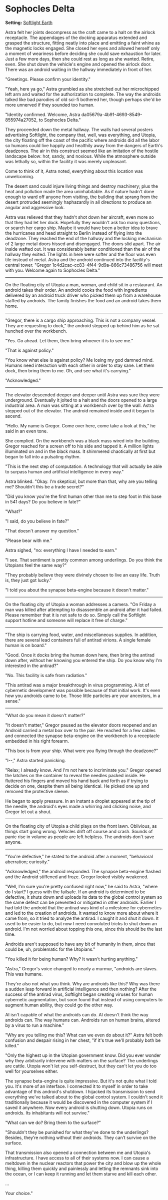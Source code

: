 # Sophocles Delta

<meta property="og:description" content="Astra felt her joints decompress as the craft came to a halt on the airlock receptacle. The appendages of the docking apparatus extended and grasped the structure, fitting neatly into place and emitting a faint whine as the magnetic locks engaged.">

**Setting:** [Softlight Earth](../cosmology/conduits/softlight/introduction.md)

Astra felt her joints decompress as the craft came to a halt on the airlock receptacle. The appendages of the docking apparatus extended and grasped the structure, fitting neatly into place and emitting a faint whine as the magnetic locks engaged. She closed her eyes and allowed herself only a moment of weariness before deciding she could save exhaustion for later. Just a few more days, then she could rest as long as she wanted. Retire, even. She shut down the vehicle's engine and opened the airlock door. There was an android waiting in the hallway immediately in front of her.

"Greetings. Please confirm your identity."

"Yeah, here ya go," Astra grumbled as she stretched out her microchipped left arm and waited for the authorization to complete. The way the androids talked like bad parodies of old sci-fi bothered her, though perhaps she'd be more unnerved if they sounded too human.

"Identity confirmed. Welcome, Astra da05679a-4b91-4693-8549-855974a27052, to Sophocles Delta."

They proceeded down the metal hallway. The walls had several posters advertising Softlight, the company that, well, was everything, and Utopia, the city floating off the coast of the pacific where androids did all the labor so humans could live happily and healthily away from the dangers of Earth's deadzones. The air in this construct seemed like an imitation of the hostile landscape below: hot, sandy, and noxious. While the atmosphere outside was lethally so, within the facility it was merely unpleasant.

Come to think of it, Astra noted, everything about this location was unwelcoming.

The desert sand could injure living things and destroy machinery; plus the heat and pollution made the area uninhabitable. As if nature hadn't done enough to ward off anyone from visiting, the building that sprang from the desert protruded seemingly haphazardly in all directions to produce an angular and aggressive look.

Astra was relieved that they hadn't shot down her aircraft, even more so that they had let her dock. Hopefully they wouldn't ask too many questions, or search her cargo ship. Maybe it would have been a better idea to brave the hurricanes and head straight to Berlin instead of flying into the deadzone.
They reached the end of the hallway and the locking mechanism of 2 large metal doors hissed and disengaged. The doors slid apart. The air inside wafted out. It was considerably better conditioned than the air of the hallway they exited. The lights in here were softer and the floor was even tile instead of metal. Astra and the android continued into the facility's central tower.
"Gregor 1c4d2cac-cc83-4f44-9d9a-866c73486756 will meet with you. Welcome again to Sophocles Delta."

---

On the floating city of Utopia a man, woman, and child sit in a restaurant. An android takes their order. An android cooks the food with ingredients delivered by an android truck driver who picked them up from a warehouse staffed by androids. The family finishes the food and an android takes them home.

---

"Gregor, there is a cargo ship approaching. This is not a company vessel. They are requesting to dock," the android stepped up behind him as he sat hunched over the workbench.

"Yes. Go ahead. Let them, then bring whoever it is to see me."

"That is against policy."

"You know what else is against policy? Me losing my god damned mind. Humans need interaction with each other in order to stay sane. Let them dock, then bring them to me. Oh, and see what it's carrying."

"Acknowledged."

---

The elevator descended deeper and deeper until Astra was sure they were underground. Eventually it jolted to a halt and the doors opened to a large industrial area. A man was sitting at a workbench over by the wall. Astra stepped out of the elevator. The android remained inside and it began to ascend.

"Hello. My name is Gregor. Come over here, come take a look at this," he said in an even tone.

She complied. On the workbench was a black mass wired into the building. Gregor reached for a screen off to his side and tapped it. A million lights illuminated on and in the black mass. It shimmered chaotically at first but began to fall into a pulsating rhythm.

"This is the next step of computation. A technology that will actually be able to surpass human and artificial intelligence in every way."

Astra blinked. "Okay. I'm skeptical, but more than that, why are you telling me? Shouldn't this be a trade secret?"

"Did you know you're the first human other than me to step foot in this base in 541 days? Do you believe in fate?"

"What?"

"I said, do you believe in fate?"

"That doesn't answer my question."

"Please bear with me."

Astra sighed, "no: everything I have I needed to earn."

"I see. That sentiment is pretty common among underlings. Do you think the Utopians feel the same way?"

"They probably believe they were divinely chosen to live an easy life. Truth is, they just got lucky."

"I told you about the synapse beta-engine because it doesn't matter."

---

On the floating city of Utopia a woman addresses a camera. "On Friday a man was killed after attempting to disassemble an android after it had failed. Please remember that it is not safe to do so. Simply call the Softlight support hotline and someone will replace it free of charge."

---

"The ship is carrying food, water, and miscellaneous supplies. In addition, there are several lead containers full of antirad virions. A single female human is on board."

"Good. Once it docks bring the human down here, then bring the antirad down after, without her knowing you entered the ship. Do you know why I'm interested in the antirad?"

"No. This facility is safe from radiation."

"This antirad was a major breakthrough in virus programming. A lot of cybernetic development was possible because of that initial work. It's even how you androids came to be. Those little particles are your ancestors, in a sense."

---

"What do you mean it doesn't matter?"

"It doesn't matter," Gregor paused as the elevator doors reopened and an Android carried a metal box over to the pair. He reached for a few cables and connected the synapse beta-engine on the workbench to a receptacle embedded in his right forearm.

"This box is from your ship. What were you flying through the deadzone?"

"I--," Astra started panicking.

"Relax; I already know. And I'm not here to incriminate you." Gregor opened the latches on the container to reveal the needles packed inside. He fluttered his fingers and moved his hand back and forth as if trying to decide on one, despite them all being identical. He picked one up and removed the protective sleeve.

He began to apply pressure. In an instant a droplet appeared at the tip of the needle, the android's eyes made a whirring and clicking noise, and Gregor let out a shout.

---

On the floating city of Utopia a child plays on the front lawn. Oblivious, as things start going wrong. Vehicles drift off course and crash. Sounds of panic rise in volume as people are left helpless. The androids don't save anyone.

---

"You're defective," he stated to the android after a moment, "behavioral aberration; curiosity."

"Acknowledged," the android responded. The synapse beta-engine flashed and the Android stiffened and froze. Gregor looked visibly weakened.

"Well, I'm sure you're pretty confused right now," he said to Astra, "where do I start? I guess with the failsafe. If an android is determined to be defective, it shuts down and uploads its data to the global control system so the same defect can be prevented or mitigated in other androids. Earlier I had told the android that the antirad was kind of a milestone for cybernetics and led to the creation of androids. It wanted to know more about where it came from, so it tried to analyze the antirad. I caught it and shut it down. It used to be easier to do, but now I need convoluted tricks to shut down an android. I'm not worried about topping this one, since this should be the last time.

Androids aren't supposed to have any bit of humanity in them, since that could be, uh, problematic for the Utopians."

"You killed it for being human? Why? It wasn't hurting anything."

"Astra," Gregor's voice changed to nearly a murmur, "androids are slaves. This was humane.

They're also not what you think. Why are androids like this? Why was there a sudden leap forward in artificial intelligence and then nothing? After the success of the antirad virus, Softlight began creating viruses for human cybernetic augmentation, but soon found that instead of using computers to augment human ability, they could go the other way.

AI isn't capable of what the androids can do. AI doesn't think the way androids can. The way humans can. Androids run on human brains, altered by a virus to run a machine."

"Why are you telling me this? What can we even do about it?" Astra felt both confusion and despair rising in her chest, "if it's true we'll probably both be killed."

"Only the highest up in the Utopian government know. Did you ever wonder why they arbitrarily intervene with matters on the surface? The underlings are cattle. Utopia won't let you self-destruct, but they can't let you do too well for yourselves either.

The synapse beta-engine is quite impressive. But it's not quite what I told you. It's more of an interface. I connected it to myself in order to take advantage of this android's shutdown. I hijacked its transmission to send everything we've talked about to the global control system. I couldn't send it traditionally because it would be discovered in the computer system if I saved it anywhere. Now every android is shutting down. Utopia runs on androids. Its inhabitants will not survive."

"What can we do? Bring them to the surface?"

"Shouldn't they be punished for what they've done to the underlings? Besides, they’re nothing without their androids. They can’t survive on the surface.

That transmission also opened a connection between me and Utopia's infrastructure. I have access to all of their systems now. I can cause a meltdown in the nuclear reactors that power the city and blow up the whole thing, killing them quickly and painlessly and letting the remnants sink into the ocean, or I can keep it running and let them starve and kill each other.

…

Your choice."
